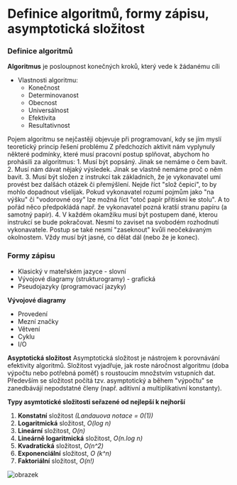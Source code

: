 # Definice algoritmů, formy zápisu, asymptotická složitost

### Definice algoritmů
**Algoritmus** je posloupnost konečných kroků, který vede k žádanému cíli
- Vlastnosti algoritmu:
    - Konečnost
    - Determinovanost
    - Obecnost
    - Universálnost
    - Efektivita
    - Resultativnost

Pojem algoritmu se nejčastěji objevuje při programovaní, kdy se jím myslí teoretický princip řešení problému
Z předchozích aktivit nám vyplynuly některé podmínky, které musí pracovní postup splňovat, abychom ho prohásili za algoritmus:
    1. Musí být popsáný. Jinak se nemáme o čem bavit.
    2. Musí nám dávat nějaký výsledek. Jinak se vlastně nemáme proč o něm bavit.
    3. Musí být složen z instrukcí tak základních, že je vykonavatel umí provést bez dalšách otázek či přemýšlení. Nejde říct "slož čepici", to by mohlo dopadnout všelijak. Pokud vykonavatel rozumí pojmům jako "na výšku" či "vodorovné osy" lze možná říct "otoč papír přitiskni ke stolu". A to pořád něco předpokládá např. že vykonavatel pozná kratší stranu papíru (a samotný papír).
    4. V každém okamžiku musí být postupem dané, kterou instrukcí se bude pokračovat. Nesmí to zaviset na svobodém rozhodnutí vykonavatele. Postup se také nesmí "zaseknout" kvůli neočekávaným okolnostem. Vždy musí být jasné, co dělat dál (nebo že je konec).

### Formy zápisu
  - Klasický v mateřském jazyce - slovní
  - Vývojové diagramy (strukturogramy) - grafická
  - Pseudojazyky (programovací jazyky)

**Vývojové diagramy**
  - Provedení
  - Mezní značky
  - Větvení
  - Cyklu
  - I/O

**Asyptotická složitost**
Asymptotická složitost je nástrojem k porovnávání efektivity algoritmů. Složitost vyjadřuje, jak roste náročnost algoritmu (doba výpočtu nebo potřebná poměť) s roustoucím množstvím vstupních dat. Především se složitost počítá tzv. asymptotický a během "výpočtu" se zanedbávájí nepodstatné členy (např. aditivní a multiplikativní konstanty).

**Typy asymtotické složitosti seřazené od nejlepší k nejhorší**
  1. **Konstatní** složitost *(Landauova notace = 0(1))*
  2. **Logaritmická** složitost, *O(log n)*
  3. **Lineární** složitost, *O(n)*
  4. **Lineárně logaritmická** složitost, *O(n.log n)*
  5. **Kvadratická** složitost, *O(n^2)*
  6. **Exponenciální** složitost, *O (k^n)*
  7. **Faktoriální** složitost, *O(n!)*

![obrazek](https://user-images.githubusercontent.com/56117532/168075341-c2c851e8-d13e-41a3-9aa4-b93a525beda7.png)
